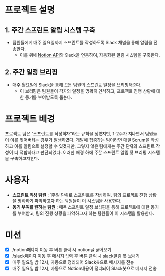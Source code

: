 # 프로젝트 설명

## 1. 주간 스프린트 알림 시스템 구축

- 팀원들에게 매주 일요일까지 스프린트를 작성하도록 Slack 채널을 통해 알림을 전송한다.
    - 이를 위해 [Notion API](https://developers.notion.com/)와 Slack을 연동하여, 자동화된 알림 시스템을 구축한다.

## 2. 주간 일정 브리핑

- 매주 월요일에 Slack을 통해 모든 팀원의 스프린트 일정을 브리핑해준다.
    - 이 브리핑은 팀원들이 각자의 일정을 명확히 인식하고, 프로젝트 진행 상황에 대한 동기를 부여받도록 돕는다.

# 프로젝트 배경

프로젝트 팀은 “스프린트를 작성하자”라는 규칙을 정했지만, 1-2주가 지나면서 팀원들이 이를 잊어버리는 경우가 발생하였다. 개발에 집중하는 팀이라면 매일 Scrum을 작성하고 이를 알림으로 설정할 수 있겠지만, 그렇지 않은 팀에게는 주간 단위의 스프린트 작성이 더 적합하다고 판단되었다. 이러한 배경 하에 주간 스프린트 알림 및 브리핑 시스템을 구축하고자한다.

# 사용자

- **스프린트 작성 팀원** : 1주일 단위로 스프린트를 작성하여, 팀의 프로젝트 진행 상황을 명확하게 파악하고자 하는 팀원들이 이 시스템을 사용한다.
- **동기 부여를 원하는 팀원** : 매주 스프린트 일정 브리핑을 통해 프로젝트에 대한 동기를 부여받고, 팀의 진행 상황을 파악하고자 하는 팀원들이 이 시스템을 활용한다.

# 미션

- [x]  /notion페이지 이동 후 버튼 클릭 시 notion글 긁어오기
- [x]  /slack페이지 이동 후 메시지 입력 후 버튼 클릭 시 slack알림 봇 보내기
- [x]  매주 일요일 밤 12시, 자동으로 정리되어 Slack봇으로 메시지를 전송
- [x]  매주 일요일 밤 12시, 자동으로 Notion내용이 정리되어 Slack봇으로 메시지 전송